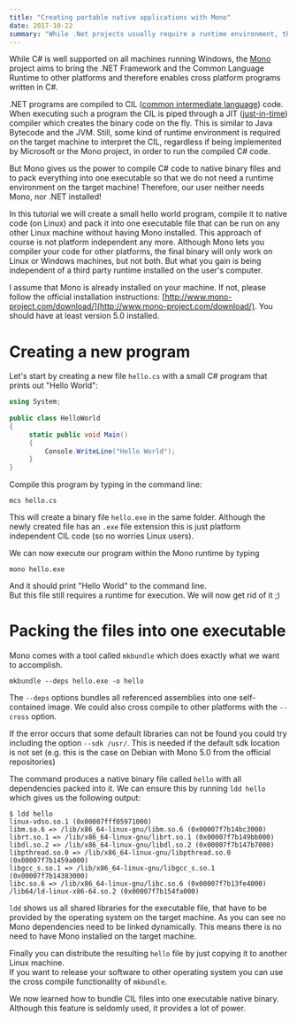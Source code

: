 ```yaml
---
title: "Creating portable native applications with Mono"
date: 2017-10-22
summary: "While .Net projects usually require a runtime environment, the Mono projects allows us to compile a program to native code with all dependencies included. In this blog post we will explore how to do this."
---
```



While C# is well supported on all machines running Windows, the [Mono][mono] project aims to bring the .NET Framework and the Common Language Runtime to other platforms and therefore enables cross platform programs written in C#.

.NET programs are compiled to CIL ([common intermediate language][cil]) code. When executing such a program the CIL is piped through a JIT ([just-in-time][jit]) compiler which creates the binary code on the fly. This is similar to Java Bytecode and the JVM.
Still, some kind of runtime environment is required on the target machine to interpret the CIL, regardless if being implemented by Microsoft or the Mono project, in order to run the compiled C# code.

But Mono gives us the power to compile C# code to native binary files and to pack everything into one executable so that we do not need a runtime environment on the target machine! Therefore, our user neither needs Mono, nor .NET installed!

In this tutorial we will create a small hello world program, compile it to native code (on Linux) and pack it into one executable file that can be run on any other Linux machine without having Mono installed. This approach of course is not platform independent any more. Although Mono lets you compiler your code for other platforms, the final binary will only work on Linux or Windows machines, but not both. But what you gain is being independent of a third party runtime installed on the user's computer.

I assume that Mono is already installed on your machine. If not, please follow the official installation instructions: [http://www.mono-project.com/download/](http://www.mono-project.com/download/). You should have at least version 5.0 installed.

# Creating a new program

Let's start by creating a new file `hello.cs` with a small C# program that prints out "Hello World":

```csharp
using System;
 
public class HelloWorld
{
     static public void Main()
     {
         Console.WriteLine("Hello World");
     }
}
```

Compile this program by typing in the command line:
```shell
mcs hello.cs
```
This will create a binary file `hello.exe` in the same folder. Although the newly created file has an `.exe` file extension this is just platform independent CIL code (so no worries Linux users).

We can now execute our program within the Mono runtime by typing
```shell
mono hello.exe
```
And it should print "Hello World" to the command line.  
But this file still requires a runtime for execution. We will now get rid of it ;)


# Packing the files into one executable

Mono comes with a tool called `mkbundle` which does exactly what we want to accomplish.

```shell
mkbundle --deps hello.exe -o hello
```
The `--deps` options bundles all referenced assemblies into one self-contained image. We could also cross compile to other platforms with the `--cross` option.

If the error occurs that some default libraries can not be found you could try including the option `--sdk /usr/`. This is needed if the default sdk location is not set (e.g. this is the case on Debian with Mono 5.0 from the official repositories)

The command produces a native binary file called `hello` with all dependencies packed into it. We can ensure this by running `ldd hello` which gives us the following output:

```shell
$ ldd hello
linux-vdso.so.1 (0x00007fff05971000)
libm.so.6 => /lib/x86_64-linux-gnu/libm.so.6 (0x00007f7b14bc3000)
librt.so.1 => /lib/x86_64-linux-gnu/librt.so.1 (0x00007f7b149bb000)
libdl.so.2 => /lib/x86_64-linux-gnu/libdl.so.2 (0x00007f7b147b7000)
libpthread.so.0 => /lib/x86_64-linux-gnu/libpthread.so.0 (0x00007f7b1459a000)
libgcc_s.so.1 => /lib/x86_64-linux-gnu/libgcc_s.so.1 (0x00007f7b14383000)
libc.so.6 => /lib/x86_64-linux-gnu/libc.so.6 (0x00007f7b13fe4000)
/lib64/ld-linux-x86-64.so.2 (0x00007f7b154fa000)
```
`ldd` shows us all shared libraries for the executable file, that have to be provided by the operating system on the target machine.
As you can see no Mono dependencies need to be linked dynamically. This means there is no need to have Mono installed on the target machine.

Finally you can distribute the resulting `hello` file by just copying it to another Linux machine.  
If you want to release your software to other operating system you can use the cross compile functionality of `mkbundle`.


We now learned how to bundle CIL files into one executable native binary. Although this feature is seldomly used, it provides a lot of power.





[mono]: http://www.mono-project.com/
[jit]: https://en.wikipedia.org/wiki/Just-in-time_compilation
[cil]: https://en.wikipedia.org/wiki/Common_Intermediate_Language
